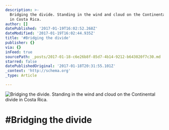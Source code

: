 ```yaml
---
description: >-
  Bridging the divide. Standing in the wind and cloud on the Continental divide
  in Costa Rica.
author: []
datePublished: '2017-01-19T16:02:52.268Z'
dateModified: '2017-01-19T16:02:44.935Z'
title: '#Bridging the divide'
publisher: {}
via: {}
inFeed: true
sourcePath: _posts/2017-01-18-c6e26b8f-85d7-4b14-9212-b643020f7c30.md
starred: false
datePublishedOriginal: '2017-01-18T20:31:55.101Z'
_context: 'http://schema.org'
_type: Article

---
```

![Bridging the divide. Standing in the wind and cloud on the Continental divide in Costa Rica.](https://the-grid-user-content.s3-us-west-2.amazonaws.com/917dc780-1278-4924-acf8-9d4c88918f55.jpg)

# \#Bridging the divide